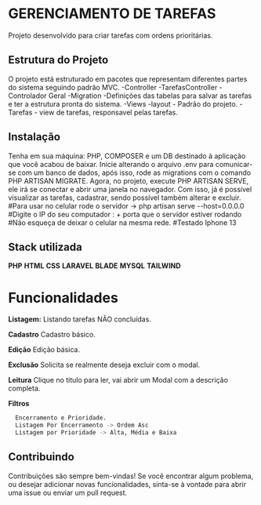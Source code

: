 
# GERENCIAMENTO DE TAREFAS
Projeto desenvolvido para criar tarefas com ordens prioritárias.

## Estrutura do Projeto
O projeto está estruturado em pacotes que representam diferentes partes do sistema seguindo padrão MVC.
-Controller
    -TarefasController - Controlador Geral
-Migration
    -Definições das tabelas para salvar as tarefas e ter a estrutura pronta do sistema.
-Views
    -layout - Padrão do projeto.
    -Tarefas - view de tarefas, responsavel pelas tarefas.
## Instalação
Tenha em sua máquina: PHP, COMPOSER e um DB destinado à aplicação que você acabou de baixar.
Inicie alterando o arquivo .env para comunicar-se com um banco de dados, após isso, rode as migrations com o comando PHP ARTISAN MIGRATE. Agora, no projeto, execute PHP ARTISAN SERVE, ele irá se conectar e abrir uma janela no navegador. Com isso, já é possível visualizar as tarefas, cadastrar, sendo possível também alterar e excluir.
#Para usar no celular rode o servidor -> php artisan serve --host=0.0.0.0
#Digite o IP do seu computador : + porta que o servidor estiver rodando
#Não esqueça de deixar o celular na mesma rede.
#Testado Iphone 13

## Stack utilizada
**PHP**
**HTML**
**CSS**
**LARAVEL**
**BLADE**
**MYSQL**
**TAILWIND**


# Funcionalidades

**Listagem:** Listando tarefas NÃO concluídas.

**Cadastro** Cadastro básico.

**Edição** Edição básica.

**Exclusão** Solicita se realmente deseja excluir com o modal.

**Leitura** Clique no titulo para ler, vai abrir um Modal com a descrição completa.

**Filtros**
```bash
  Encerramento e Prioridade.
  Listagem Por Encerramento -> Ordem Asc
  Listagem por Prioridade -> Alta, Média e Baixa
```

## Contribuindo
Contribuições são sempre bem-vindas! Se você encontrar algum problema, ou desejar adicionar novas funcionalidades, sinta-se à vontade para abrir uma issue ou enviar um pull request.